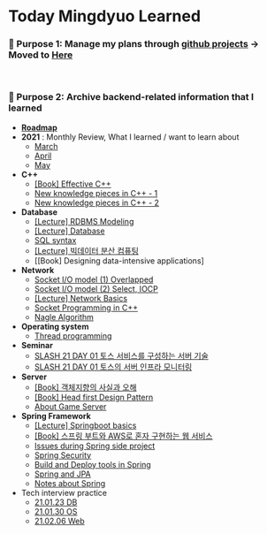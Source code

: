 # Today Mingdyuo Learned

### 📌 Purpose 1: Manage my plans through [github projects](https://github.com/mingdyuo/Let-me-be-a-BE-engineer/projects) → Moved to [Here](https://github.com/users/mingdyuo/projects/1)

<br>

### 📌 Purpose 2: Archive backend-related information that I learned

- [**Roadmap**](https://roadmap.sh/roadmaps/backend.png)
- **2021** : Monthly Review, What I learned / want to learn about
  - [March](https://github.com/mingdyuo/Let-me-be-a-BE-engineer/blob/main/2021/3%EC%9B%94.md)
  - [April](https://github.com/mingdyuo/Let-me-be-a-BE-developer/blob/main/2021/4%EC%9B%94.md)
  - [May](https://github.com/mingdyuo/tml/blob/main/2021/5%EC%9B%94.md)
- **C++**
  - [[Book] Effective C++](https://github.com/mingdyuo/Let-me-be-a-BE-developer/blob/main/C%2B%2B/%5B%EB%8F%84%EC%84%9C%5D%20Effective%20C%2B%2B.md)
  - [New knowledge pieces in C++ - 1](https://github.com/mingdyuo/tml/blob/main/C%2B%2B/C%2B%2B%20%ED%86%A0%EB%A7%89%20%EC%A0%95%EB%A6%AC%20-%201.md)
  - [New knowledge pieces in C++ - 2](https://github.com/mingdyuo/tml/blob/main/C%2B%2B/C%2B%2B%20%ED%86%A0%EB%A7%89%20%EC%A0%95%EB%A6%AC%20-%202.md)
- **Database**
  - [[Lecture] RDBMS Modeling](https://github.com/mingdyuo/Let-me-be-a-BE-engineer/blob/main/Database/RDMBS%20%EB%AA%A8%EB%8D%B8%EB%A7%81%20%EA%B0%95%EC%9D%98.md)
  - [[Lecture] Database](https://github.com/mingdyuo/tml/blob/main/Database/%5B%EA%B0%95%EC%9D%98%5D%20%EB%8D%B0%EC%9D%B4%ED%84%B0%EB%B2%A0%EC%9D%B4%EC%8A%A4.md)
  - [SQL syntax](https://github.com/mingdyuo/Let-me-be-a-BE-engineer/blob/main/Database/SQL%20%EA%B3%B5%EB%B6%80%ED%95%98%EA%B8%B0.md)
  - [[Lecture] 빅데이터 분산 컴퓨팅](https://github.com/mingdyuo/tml/blob/main/Database/%5B%EA%B0%95%EC%9D%98%5D%20%EB%B9%85%EB%8D%B0%EC%9D%B4%ED%84%B0%20%EB%B6%84%EC%82%B0%EC%BB%B4%ED%93%A8%ED%8C%85.md)
  - [[Book] Designing data-intensive applications]
- **Network**
  - [Socket I/O model (1) Overlapped](https://github.com/mingdyuo/Let-me-be-a-BE-engineer/blob/main/Network/%5BC%2B%2B%5D%20%EC%86%8C%EC%BC%93%20%EC%9E%85%EC%B6%9C%EB%A0%A5%20%EB%AA%A8%EB%8D%B8%20-%20Overlapped.md)
  - [Socket I/O model (2) Select, IOCP](https://github.com/mingdyuo/Let-me-be-a-BE-engineer/blob/main/Network/%5BC%2B%2B%5D%20%EC%86%8C%EC%BC%93%20%EC%9E%85%EC%B6%9C%EB%A0%A5%20%EB%AA%A8%EB%8D%B8%20-%20Select%2C%20IOCP.md)
  - [[Lecture] Network Basics](https://github.com/mingdyuo/tml/blob/main/Network/%EB%84%A4%ED%8A%B8%EC%9B%8C%ED%81%AC%20%EA%B8%B0%EC%B4%88%EA%B0%95%EC%9D%98%20%EC%A0%95%EB%A6%AC.md)
  - [Socket Programming in C++](https://github.com/mingdyuo/Let-me-be-a-BE-engineer/blob/main/Network/%EC%86%8C%EC%BC%93%20%ED%94%84%EB%A1%9C%EA%B7%B8%EB%9E%98%EB%B0%8D%20%EA%B3%B5%EB%B6%80.md)
  - [Nagle Algorithm](https://github.com/mingdyuo/Let-me-be-a-BE-developer/blob/main/Network/Nagle%20%EC%95%8C%EA%B3%A0%EB%A6%AC%EC%A6%98.md)
- **Operating system**
  - [Thread programming](https://github.com/mingdyuo/Let-me-be-a-BE-engineer/blob/main/Operating%20System/%5BC%2B%2B%5D%20%EC%8A%A4%EB%A0%88%EB%93%9C%20%ED%94%84%EB%A1%9C%EA%B7%B8%EB%9E%98%EB%B0%8D.md)
- **Seminar**
  - [SLASH 21 DAY 01 토스 서비스를 구성하는 서버 기술](https://github.com/mingdyuo/tml/blob/main/Seminar/SLASH%2021%20DAY%2001%20-%20%ED%86%A0%EC%8A%A4%20%EC%84%9C%EB%B9%84%EC%8A%A4%EB%A5%BC%20%EA%B5%AC%EC%84%B1%ED%95%98%EB%8A%94%20%EC%84%9C%EB%B2%84%20%EA%B8%B0%EC%88%A0.md)
  - [SLASH 21 DAY 01 토스의 서버 인프라 모니터링](https://github.com/mingdyuo/tml/blob/main/Seminar/SLASH%2021%20DAY%2001%20-%20%ED%86%A0%EC%8A%A4%EC%9D%98%20%EC%84%9C%EB%B2%84%20%EC%9D%B8%ED%94%84%EB%9D%BC%20%EB%AA%A8%EB%8B%88%ED%84%B0%EB%A7%81.md)
- **Server**
  - [[Book] 객체지향의 사실과 오해](https://github.com/mingdyuo/Let-me-be-a-BE-engineer/blob/main/Server/%5B%EB%8F%84%EC%84%9C%5D%20%EA%B0%9D%EC%B2%B4%EC%A7%80%ED%96%A5%EC%9D%98%20%EC%82%AC%EC%8B%A4%EA%B3%BC%20%EC%98%A4%ED%95%B4.md)
  - [[Book] Head first Design Pattern](https://github.com/mingdyuo/Let-me-be-a-BE-engineer/blob/main/Server/%5B%EB%8F%84%EC%84%9C%5D%20%ED%97%A4%EB%93%9C%ED%8D%BC%EC%8A%A4%ED%8A%B8%20%EB%94%94%EC%9E%90%EC%9D%B8%ED%8C%A8%ED%84%B4.md)
  - [About Game Server](https://github.com/mingdyuo/Let-me-be-a-BE-engineer/blob/main/Server/%EA%B2%8C%EC%9E%84%EC%84%9C%EB%B2%84%EA%B3%B5%EB%B6%80.md)
- **Spring Framework**
  - [[Lecture] Springboot basics](https://github.com/mingdyuo/Let-me-be-a-BE-engineer/blob/main/Spring/%5B%EA%B0%95%EC%9D%98%5D%20%EC%8A%A4%ED%94%84%EB%A7%81%EB%B6%80%ED%8A%B8%20%EC%9E%85%EB%AC%B8%20%EA%B0%95%EC%9D%98.md)
  - [[Book] 스프링 부트와 AWS로 혼자 구현하는 웹 서비스](https://github.com/mingdyuo/Let-me-be-a-BE-engineer/blob/main/Spring/%5B%EB%8F%84%EC%84%9C%5D%20%EC%8A%A4%ED%94%84%EB%A7%81%20%EB%B6%80%ED%8A%B8%EC%99%80%20AWS%EB%A1%9C%20%ED%98%BC%EC%9E%90%20%EA%B5%AC%ED%98%84%ED%95%98%EB%8A%94%20%EC%9B%B9%20%EC%84%9C%EB%B9%84%EC%8A%A4.md)
  - [Issues during Spring side project](https://github.com/mingdyuo/Let-me-be-a-BE-engineer/blob/main/Spring/%5B%EC%A0%95%EB%A6%AC%5D%20%EC%8A%A4%ED%94%84%EB%A7%81%20%ED%94%84%EB%A1%9C%EC%A0%9D%ED%8A%B8%20%EA%B3%BC%EC%A0%95%20%EC%9D%B4%EC%8A%88%20%EB%93%B1%20%EC%A0%95%EB%A6%AC.md)
  - [Spring Security](https://github.com/mingdyuo/Let-me-be-a-BE-engineer/blob/main/Spring/%5B%ED%95%99%EC%8A%B5%5D%20Spring%20Security.md)
  - [Build and Deploy tools in Spring](https://github.com/mingdyuo/Let-me-be-a-BE-engineer/blob/main/Spring/%5B%ED%95%99%EC%8A%B5%5D%20%EC%8A%A4%ED%94%84%EB%A7%81%20%EB%B6%80%ED%8A%B8%20%EB%B9%8C%EB%93%9C%20%ED%88%B4%20%EB%B0%8F%20%EB%B0%B0%ED%8F%AC%20%EB%B0%A9%EC%8B%9D%20(gradle%2C%20maven%2C%20jar%2C%20war).md)
  - [Spring and JPA](https://github.com/mingdyuo/Let-me-be-a-BE-engineer/blob/main/Spring/%5B%ED%95%99%EC%8A%B5%5D%20%EC%8A%A4%ED%94%84%EB%A7%81%EA%B3%BC%20JPA.md)
  - [Notes about Spring](https://github.com/mingdyuo/Let-me-be-a-BE-engineer/blob/main/Spring/%5B%ED%95%99%EC%8A%B5%5D%20%EC%8A%A4%ED%94%84%EB%A7%81%EC%9D%84%20%EA%B3%B5%EB%B6%80%ED%95%98%EC%9E%90.md)
- Tech interview practice
  - [21.01.23 DB](https://github.com/mingdyuo/Let-me-be-a-BE-engineer/blob/main/Tech%20interview%20practice/2021.01.23%20%EB%A9%B4%EC%A0%91%20%EC%8A%A4%ED%84%B0%EB%94%94(DB).md)
  - [21.01.30 OS](https://github.com/mingdyuo/Let-me-be-a-BE-engineer/blob/main/Tech%20interview%20practice/2021.01.30%20%EB%A9%B4%EC%A0%91%20%EC%8A%A4%ED%84%B0%EB%94%94(OS).md)
  - [21.02.06 Web](https://github.com/mingdyuo/Let-me-be-a-BE-engineer/blob/main/Tech%20interview%20practice/2021.02.06%20%EB%A9%B4%EC%A0%91%20%EC%8A%A4%ED%84%B0%EB%94%94(%EC%9B%B9).md)


